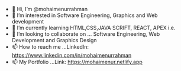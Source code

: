 - 👋 Hi, I’m @mohaimenurrahman
- 👀 I’m interested in Software Engineering, Graphics and Web development
- 🌱 I’m currently learning HTML,CSS,JAVA SCRIFT, REACT, APEX i.e.
- 💞️ I’m looking to collaborate on ... Software Engineering, Web Development and Graphics Design
- 📫 How to reach me ...LinkedIn: https://www.linkedin.com/in/mohaimenurrahman
- 📫 My Portfolio ...Link: https://mohaimenur.netlify.app

<!---
mohaimenurrahman/mohaimenurrahman is a ✨ special ✨ repository because its `README.md` (this file) appears on your GitHub profile.
You can click the Preview link to take a look at your changes.
--->
